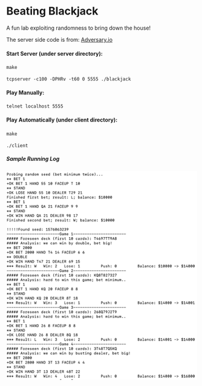 # Beating Blackjack

A fun lab exploiting randomness to bring down the house!

The server side code is from: [Adversary.io](https://platform.adversary.io/missions/seccourse-random/blackjack)

#### Start Server (under server directory):

`make`

`tcpserver -c100 -DPHRv -t60 0 5555 ./blackjack`

#### Play Manually:

`telnet localhost 5555`

#### Play Automatically (under client directory):

`make`

`./client`

##### Sample Running Log
![sample](sample.png)